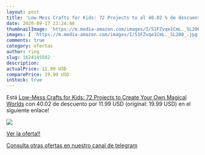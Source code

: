 ```yaml
---
layout: post
title: 'Low-Mess Crafts for Kids: 72 Projects to al 40.02 % de descuento'
date: 2020-09-17 21:24:40
thumbnailImage: 'https://m.media-amazon.com/images/I/51FZvqe1CmL._SL200_.jpg'
images: [ 'https://m.media-amazon.com/images/I/51FZvqe1CmL._SL200_.jpg' ]
comments: true
category: ofertas
author: ring
slug: 1624145582
description:
actualPrice: 11.99 USD
comparePrice: 19.99 USD
inStock: true
---
```


Está [Low-Mess Crafts for Kids: 72 Projects to Create Your Own Magical Worlds](https://www.amazon.com/dp/1624145582/?tag=redken08-20) con 40.02 de descuento por 11.99 USD (original: 19.99 USD) en el siguiente enlace!

[![](https://m.media-amazon.com/images/I/51FZvqe1CmL._SL200_.jpg)](https://www.amazon.com/dp/1624145582/?tag=redken08-20)

[Ver la oferta!!](https://www.amazon.com/dp/1624145582/?tag=redken08-20)

[Consulta otras ofertas en nuestro canal de telegram](https://t.me/s/ofertas25)
